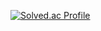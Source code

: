 [![Solved.ac Profile](http://mazassumnida.wtf/api/generate_badge?boj=yhm75)](https://solved.ac/yhm75)<br/>

